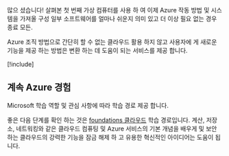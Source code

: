 많으 셨습니다! 살펴본 첫 번째 가상 컴퓨터를 사용 하 여 이제 Azure 작동 방법 및 시스템을 가져올 구성 일부 소프트웨어를 얼마나 쉬운지 의미 있고 더 이상 필요 없는 경우 종료 모든.

Azure 조직 방법으로 간단히 할 수 없는 클라우드 활용 하지 않고 사용자에 게 새로운 기능을 제공 하는 방법은 변환 하는 데 도움이 되는 서비스를 제공 합니다.

[!include[](../../../includes/azure-sandbox-cleanup.md)]

## <a name="continue-your-azure-journey"></a>계속 Azure 경험

Microsoft 학습 역할 및 관심 사항에 따라 학습 경로 제공 합니다.

좋은 다음 단계를 확인 하는 것은 [foundations 클라우드](/learn/paths/cloud-foundations/) 학습 경로입니다. 계산, 저장소, 네트워킹와 같은 클라우드 컴퓨팅 및 Azure 서비스의 기본 개념을 배우게 및 보안 하는 클라우드의 강력한 기능을 잠금 해제 하 고 유용한 혁신적인 아이디어는 도움이 됩니다.